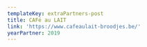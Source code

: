 ```yaml
---
templateKey: extraPartners-post
title: CAFé au LAIT
link: 'https://www.cafeaulait-broodjes.be/'
yearPartner: 2019
---
```

